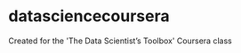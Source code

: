 datasciencecoursera
===================

Created for the 'The Data Scientist’s Toolbox' Coursera class
